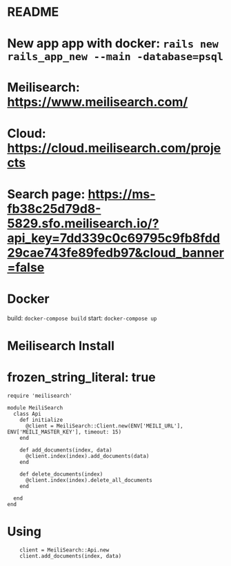 # README

# New app app with docker: ```rails new rails_app_new --main -database=psql```

# Meilisearch: https://www.meilisearch.com/

# Cloud: https://cloud.meilisearch.com/projects

# Search page: https://ms-fb38c25d79d8-5829.sfo.meilisearch.io/?api_key=7dd339c0c69795c9fb8fdd29cae743fe89fedb97&cloud_banner=false


# Docker
build: ``` docker-compose build ```
start: ``` docker-compose up ```

# Meilisearch Install

# frozen_string_literal: true


```
require 'meilisearch'

module MeiliSearch
  class Api
    def initialize
      @client = MeiliSearch::Client.new(ENV['MEILI_URL'], ENV['MEILI_MASTER_KEY'], timeout: 15)
    end

    def add_documents(index, data)
      @client.index(index).add_documents(data)
    end

    def delete_documents(index)
      @client.index(index).delete_all_documents
    end

  end
end
```

# Using
```
    client = MeiliSearch::Api.new
    client.add_documents(index, data)
```